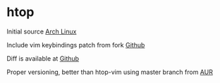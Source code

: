 # htop

Initial source [Arch Linux](https://git.archlinux.org/svntogit/packages.git/tree/trunk?h=packages/htop)

Include vim keybindings patch from fork [Github](https://github.com/KoffeinFlummi/htop-vim)

Diff is available at [Github](https://github.com/hishamhm/htop/compare/master...KoffeinFlummi:master.diff)

Proper versioning, better than htop-vim using master branch from [AUR](https://aur.archlinux.org/cgit/aur.git/tree?h=htop-vim-git)

